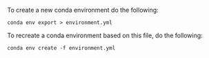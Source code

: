 To create a new conda environment do the following:

`conda env export > environment.yml`

To recreate a conda environment based on this file, do the following:

`conda env create -f environment.yml`

